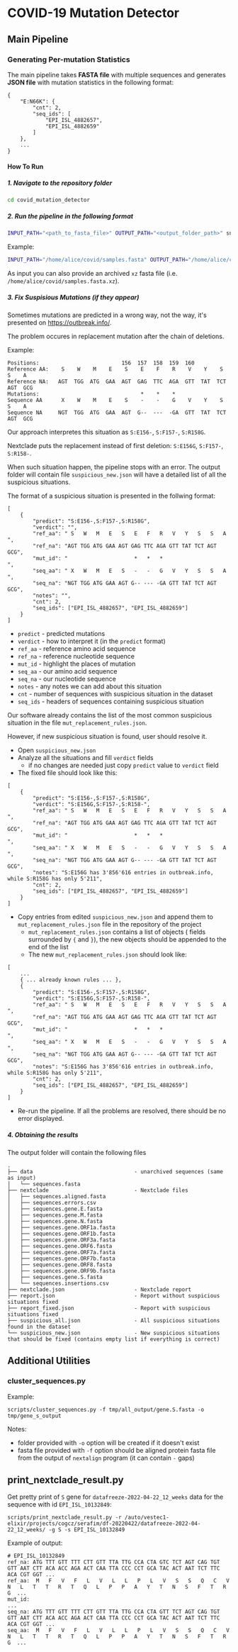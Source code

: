 # COVID-19 Mutation Detector

## Main Pipeline

### Generating Per-mutation Statistics

The main pipeline takes **FASTA file** with multiple sequences and generates **JSON file** with mutation statistics in the following format:

```
{
    "E:N66K": {
        "cnt": 2,
        "seq_ids": [
            "EPI_ISL_4882657",
            "EPI_ISL_4882659"
        ]
    },
    ...
}
```

#### How To Run

##### 1. Navigate to the repository folder

```bash
cd covid_mutation_detector
```

##### 2. Run the pipeline in the following format

```bash
INPUT_PATH="<path_to_fasta_file>" OUTPUT_PATH="<output_folder_path>" snakemake -c1
```

Example:

```bash
INPUT_PATH="/home/alice/covid/samples.fasta" OUTPUT_PATH="/home/alice/covid/analysis" snakemake -c1
```

As input you can also provide an archived `xz` fasta file (i.e. `/home/alice/covid/samples.fasta.xz`).

##### 3. Fix Suspisious Mutations (if they appear)

Sometimes mutations are predicted in a wrong way, not the way, it's presented on https://outbreak.info/.

The problem occures in replacement mutation after the chain of deletions.

Example:

```
Positions:                          156  157  158  159  160
Reference AA:    S    W    M    E    S    E    F    R    V    Y    S    S    A
Reference NA:   AGT  TGG  ATG  GAA  AGT  GAG  TTC  AGA  GTT  TAT  TCT  AGT  GCG
Mutations:                                *    *    *
Sequence AA      X    W    M    E    S    -    -    G    V    Y    S    S    A
Sequence NA     NGT  TGG  ATG  GAA  AGT  G--  ---  -GA  GTT  TAT  TCT  AGT  GCG
```
Our approach interpretes this situation as `S:E156-`, `S:F157-`, `S:R158G`.

Nextclade puts the replacement instead of first deletion: `S:E156G`, `S:F157-`, `S:R158-`.

When such situation happen, the pipeline stops with an error. The output folder will contain file `suspicious_new.json` will have a detailed list of all the suspicious situations.

The format of a suspicious situation is presented in the follwing format:

```
[
    {
        "predict": "S:E156-,S:F157-,S:R158G",
        "verdict": "",
        "ref_aa": " S   W   M   E   S   E   F   R   V   Y   S   S   A ",
        "ref_na": "AGT TGG ATG GAA AGT GAG TTC AGA GTT TAT TCT AGT GCG",
        "mut_id": "                     *   *   *                     ",
        "seq_aa": " X   W   M   E   S   -   -   G   V   Y   S   S   A ",
        "seq_na": "NGT TGG ATG GAA AGT G-- --- -GA GTT TAT TCT AGT GCG",
        "notes": "",
        "cnt": 2,
        "seq_ids": ["EPI_ISL_4882657", "EPI_ISL_4882659"]
    }
]
```
* `predict` - predicted mutations
* `verdict` - how to interpret it (in the `predict` format)
* `ref_aa` - reference amino acid sequence
* `ref_na` - reference nucleotide sequence
* `mut_id` - highlight the places of mutation
* `seq_aa` - our amino acid sequence
* `seq_na` - our nucleotide sequence
* `notes` - any notes we can add about this situation
* `cnt` - number of sequences with suspicious situation in the dataset
* `seq_ids` - headers of sequences containing suspicious situation

Our software already contains the list of the most common suspicious situation in the file `mut_replacement_rules.json`.

However, if new suspicious situation is found, user should resolve it.

* Open `suspicious_new.json`
* Analyze all the situations and fill `verdict` fields
  * if no changes are needed just copy `predict` value to `verdict` field
* The fixed file should look like this:
```
[
    {
        "predict": "S:E156-,S:F157-,S:R158G",
        "verdict": "S:E156G,S:F157-,S:R158-",
        "ref_aa": " S   W   M   E   S   E   F   R   V   Y   S   S   A ",
        "ref_na": "AGT TGG ATG GAA AGT GAG TTC AGA GTT TAT TCT AGT GCG",
        "mut_id": "                     *   *   *                     ",
        "seq_aa": " X   W   M   E   S   -   -   G   V   Y   S   S   A ",
        "seq_na": "NGT TGG ATG GAA AGT G-- --- -GA GTT TAT TCT AGT GCG",
        "notes": "S:E156G has 3'856'616 entries in outbreak.info, while S:R158G has only 5'211",
        "cnt": 2,
        "seq_ids": ["EPI_ISL_4882657", "EPI_ISL_4882659"]
    }
]
```
* Copy entries from edited `suspicious_new.json` and append them to `mut_replacement_rules.json` file in the repository of the project
  * `mut_replacement_rules.json` contains a list of objects ( fields surrounded by `{` and `}`), the new objects should be appended to the end of the list
  * The new `mut_replacement_rules.json` should look like:
```
[
    ...
    { ... already known rules ... },
    {
        "predict": "S:E156-,S:F157-,S:R158G",
        "verdict": "S:E156G,S:F157-,S:R158-",
        "ref_aa": " S   W   M   E   S   E   F   R   V   Y   S   S   A ",
        "ref_na": "AGT TGG ATG GAA AGT GAG TTC AGA GTT TAT TCT AGT GCG",
        "mut_id": "                     *   *   *                     ",
        "seq_aa": " X   W   M   E   S   -   -   G   V   Y   S   S   A ",
        "seq_na": "NGT TGG ATG GAA AGT G-- --- -GA GTT TAT TCT AGT GCG",
        "notes": "S:E156G has 3'856'616 entries in outbreak.info, while S:R158G has only 5'211",
        "cnt": 2,
        "seq_ids": ["EPI_ISL_4882657", "EPI_ISL_4882659"]
    }
]
```
* Re-run the pipeline. If all the problems are resolved, there should be no error displayed.

##### 4. Obtaining the results

The output folder will contain the following files
```
.
├── data                                - unarchived sequences (same as input)
│   └── sequences.fasta
├── nextclade                           - Nextclade files
│   ├── sequences.aligned.fasta
│   ├── sequences.errors.csv
│   ├── sequences.gene.E.fasta
│   ├── sequences.gene.M.fasta
│   ├── sequences.gene.N.fasta
│   ├── sequences.gene.ORF1a.fasta
│   ├── sequences.gene.ORF1b.fasta
│   ├── sequences.gene.ORF3a.fasta
│   ├── sequences.gene.ORF6.fasta
│   ├── sequences.gene.ORF7a.fasta
│   ├── sequences.gene.ORF7b.fasta
│   ├── sequences.gene.ORF8.fasta
│   ├── sequences.gene.ORF9b.fasta
│   ├── sequences.gene.S.fasta
│   └── sequences.insertions.csv
├── nextclade.json                      - Nextclade report
├── report.json                         - Report without suspicious situations fixed
├── report_fixed.json                   - Report with suspicious situations fixed
├── suspicious_all.json                 - All suspicious situations found in the dataset
└── suspicious_new.json                 - New suspicious situations that should be fixed (contains empty list if everything is correct)
```

## Additional Utilities

### cluster_sequences.py

Example:

```
scripts/cluster_sequences.py -f tmp/all_output/gene.S.fasta -o tmp/gene_s_output
```

Notes:

- folder provided with `-o` option will be created if it doesn't exist
- fasta file provided with `-f` option should be aligned protein fasta file from the output of `nextalign` program (it can contain `-` gaps)

## print_nextclade_result.py

Get pretty print of `S` gene for `datafreeze-2022-04-22_12_weeks` data for the sequence with id `EPI_ISL_10132849`:

```
scripts/print_nextclade_result.py -r /auto/vestec1-elixir/projects/cogcz/serafim/df-20220422/datafreeze-2022-04-22_12_weeks/ -g S -s EPI_ISL_10132849
```

Example of output:

```
# EPI_ISL_10132849
ref_na: ATG TTT GTT TTT CTT GTT TTA TTG CCA CTA GTC TCT AGT CAG TGT GTT AAT CTT ACA ACC AGA ACT CAA TTA CCC CCT GCA TAC ACT AAT TCT TTC ACA CGT GGT ...
ref_aa:  M   F   V   F   L   V   L   L   P   L   V   S   S   Q   C   V   N   L   T   T   R   T   Q   L   P   P   A   Y   T   N   S   F   T   R   G  ...
mut_id:                                                                                                                                             ...
seq_na: ATG TTT GTT TTT CTT GTT TTA TTG CCA CTA GTT TCT AGT CAG TGT GTT AAT CTT ACA ACC AGA ACT CAA TTA CCC CCT GCA TAC ACT AAT TCT TTC ACA CGT GGT ...
seq_aa:  M   F   V   F   L   V   L   L   P   L   V   S   S   Q   C   V   N   L   T   T   R   T   Q   L   P   P   A   Y   T   N   S   F   T   R   G  ...
```
